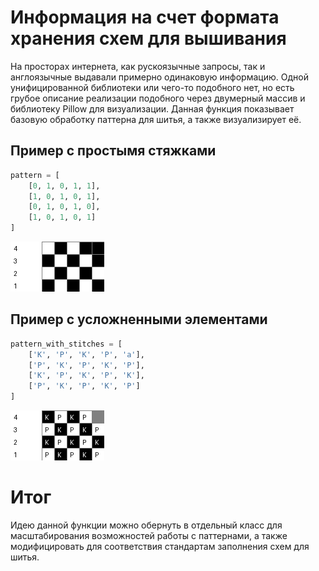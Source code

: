 # Информация на счет формата хранения схем для вышивания
На просторах интернета, как рускоязычные запросы, так и англоязычные выдавали примерно одинаковую информацию.
Одной унифицированной библиотеки или чего-то подобного нет, но есть грубое описание реализации подобного через двумерный
массив и библиотеку Pillow для визуализации. 
Данная функция показывает базовую обработку паттерна для шитья, а также визуализирует её.  
## Пример с простымя стяжками
```python
pattern = [
    [0, 1, 0, 1, 1],
    [1, 0, 1, 0, 1],
    [0, 1, 0, 1, 0],
    [1, 0, 1, 0, 1]
]
```
![](knitting_pattern_with_row_numbers.png)  
## Пример с усложненными элементами
```python
pattern_with_stitches = [
    ['K', 'P', 'K', 'P', 'a'],
    ['P', 'K', 'P', 'K', 'P'],
    ['K', 'P', 'K', 'P', 'K'],
    ['P', 'K', 'P', 'K', 'P']
]
```
![](knitting_pattern_with_stitches.png)
# Итог
Идею данной функции можно обернуть в отдельный класс для масштабирования возможностей работы с паттернами, а также модифицировать для
соответствия стандартам заполнения схем для шитья.